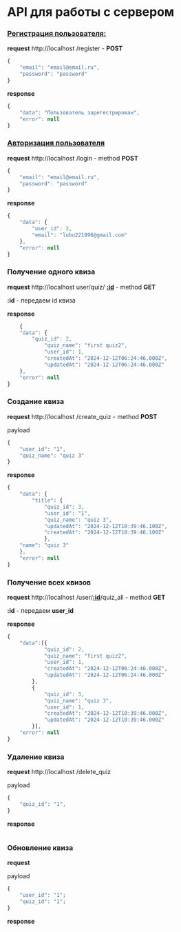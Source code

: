 # API для работы с сервером

### <u>Регистрация пользователя:</u>

**request** http://localhost /register - **POST**

```javascript
{
    "email": "email@email.ru", 
    "password": "password" 
}
```

**response**<br>

```javascript
{
    "data": "Пользователь зарегестрирован",
    "error": null
}
```

### <u>Авторизация пользователя</u>

**request** http://localhost /login - method **POST**

```javascript
{
    "email": "email@email.ru", 
    "password": "password"
}
```

**response**<br>
```javascript
{
    "data": {
        "user_id": 2,
        "email": "lubu221996@gmail.com"
    },
    "error": null
}
```

### Получение одного квиза

**request** http://localhost user/quiz/ <u>**:id**</u> - method **GET**

**:id** - передаем id квиза

**response**
```javascript
    {
    "data": {
        "quiz_id": 2,
            "quiz_name": "first quiz2",
            "user_id": 1,
            "createdAt": "2024-12-12T06:24:46.000Z",
            "updatedAt": "2024-12-12T06:24:46.000Z"
    },
    "error": null
}
```

### Создание квиза

**request** http://localhost /create_quiz - method **POST**

payload
```javascript
{
    "user_id": "1",
    "quiz_name": "quiz 3"
}
```

**response**
```javascript
{
    "data": {
        "title": {
            "quiz_id": 3,
            "user_id": "1",
            "quiz_name": "quiz 3",
            "updatedAt": "2024-12-12T10:39:46.100Z",
            "createdAt": "2024-12-12T10:39:46.100Z"
            },
    "name": "quiz 3"
    },
    "error": null
}
```
### Получение всех квизов

**request** http://localhost /user/<u>**:id**</u>/quiz_all - method **GET**

**:id** - передаем **user_id**

**response**

```javascript
{
    "data":[{
            "quiz_id": 2,
            "quiz_name": "first quiz2",
            "user_id": 1,
            "createdAt": "2024-12-12T06:24:46.000Z",
            "updatedAt": "2024-12-12T06:24:46.000Z"
        },
        {
            "quiz_id": 3,
            "quiz_name": "quiz 3",
            "user_id": 1,
            "createdAt": "2024-12-12T10:39:46.000Z",
            "updatedAt": "2024-12-12T10:39:46.000Z"
        }],
    "error": null
}
```
### Удаление квиза

**request** http://localhost /delete_quiz

payload

```javascript
{
    "quiz_id": "1",
}
```

**response**

```javascript

```
### Обновление квиза

**request** 

payload

```javascript
{
    "user_id": "1";
    "quiz_id": "1";
}
```
**response**
```javascript

```
